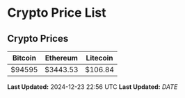 # Crypto Price List

## Crypto Prices
| Bitcoin | Ethereum | Litecoin |
| ------- | -------- | -------- |
| $94595 | $3443.53 | $106.84 |
**Last Updated:** 2024-12-23 22:56 UTC
**Last Updated:** $DATE$
